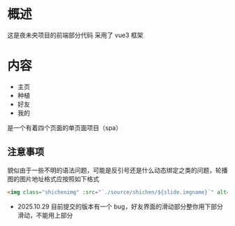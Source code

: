 # 概述

这是夜未央项目的前端部分代码
采用了 vue3 框架

# 内容

- 主页
- 种植
- 好友
- 我的

是一个有着四个页面的单页面项目（spa）

## 注意事项

貌似由于一些不明的语法问题，可能是反引号还是什么动态绑定之类的问题，轮播图的图片地址格式应按照如下格式

```html
<img class="shichenimg" :src="`./source/shichen/${slide.imgname}`" alt="" />
```

- 2025.10.29 目前提交的版本有一个 bug，好友界面的滑动部分整你用下部分滑动，不能用上部分
